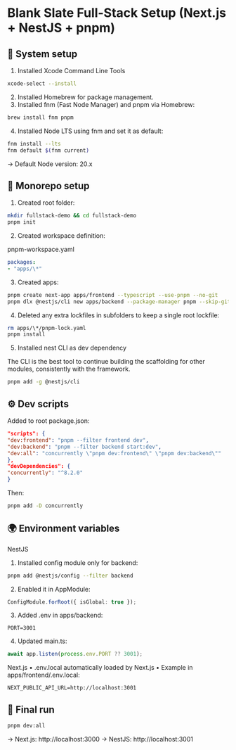 # Blank Slate Full-Stack Setup (Next.js + NestJS + pnpm)

## 🧰 System setup

1. Installed Xcode Command Line Tools

```bash
xcode-select --install
```

2. Installed Homebrew for package management.
3. Installed fnm (Fast Node Manager) and pnpm via Homebrew:

```bash
brew install fnm pnpm
```

4. Installed Node LTS using fnm and set it as default:

```bash
fnm install --lts
fnm default $(fnm current)
```

→ Default Node version: 20.x

## 🧩 Monorepo setup

1. Created root folder:

```bash
mkdir fullstack-demo && cd fullstack-demo
pnpm init
```

2. Created workspace definition:

pnpm-workspace.yaml

```yaml
packages:
- "apps/\*"
```

3.  Created apps:

```bash
pnpm create next-app apps/frontend --typescript --use-pnpm --no-git
pnpm dlx @nestjs/cli new apps/backend --package-manager pnpm --skip-git
```

4. Deleted any extra lockfiles in subfolders to keep a single root lockfile:

```bash
rm apps/\*/pnpm-lock.yaml
pnpm install
```

5. Installed nest CLI as dev dependency

The CLI is the best tool to continue building the scaffolding for other modules, consistently with the framework.

```bash
pnpm add -g @nestjs/cli
```

## ⚙️ Dev scripts

Added to root package.json:

```json
"scripts": {
"dev:frontend": "pnpm --filter frontend dev",
"dev:backend": "pnpm --filter backend start:dev",
"dev:all": "concurrently \"pnpm dev:frontend\" \"pnpm dev:backend\""
},
"devDependencies": {
"concurrently": "^8.2.0"
}
```

Then:

```bash
pnpm add -D concurrently
```

## 🌍 Environment variables

NestJS

1. Installed config module only for backend:

```bash
pnpm add @nestjs/config --filter backend
```

2. Enabled it in AppModule:

```ts
ConfigModule.forRoot({ isGlobal: true });
```

3. Added .env in apps/backend:

```
PORT=3001
```

4. Updated main.ts:

```ts
await app.listen(process.env.PORT ?? 3001);
```

Next.js
• .env.local automatically loaded by Next.js
• Example in apps/frontend/.env.local:

```
NEXT_PUBLIC_API_URL=http://localhost:3001
```

## 🧠 Final run

```bash
pnpm dev:all
```

→ Next.js: http://localhost:3000
→ NestJS: http://localhost:3001
